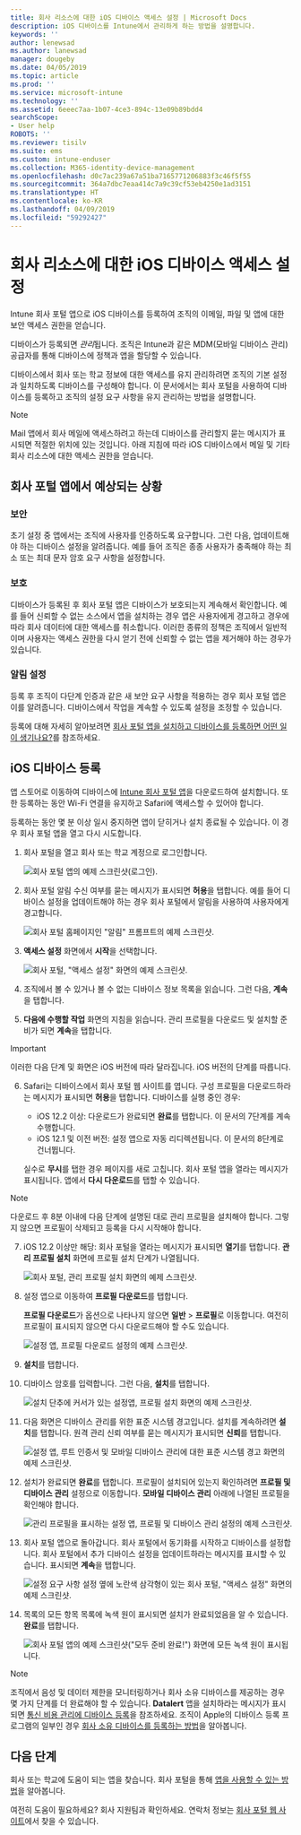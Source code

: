 ```yaml
---
title: 회사 리소스에 대한 iOS 디바이스 액세스 설정 | Microsoft Docs
description: iOS 디바이스를 Intune에서 관리하게 하는 방법을 설명합니다.
keywords: ''
author: lenewsad
ms.author: lanewsad
manager: dougeby
ms.date: 04/05/2019
ms.topic: article
ms.prod: ''
ms.service: microsoft-intune
ms.technology: ''
ms.assetid: 6eeec7aa-1b07-4ce3-894c-13e09b89bdd4
searchScope:
- User help
ROBOTS: ''
ms.reviewer: tisilv
ms.suite: ems
ms.custom: intune-enduser
ms.collection: M365-identity-device-management
ms.openlocfilehash: d0c7ac239a67a51ba7165771206883f3c46f5f55
ms.sourcegitcommit: 364a7dbc7eaa414c7a9c39cf53eb4250e1ad3151
ms.translationtype: HT
ms.contentlocale: ko-KR
ms.lasthandoff: 04/09/2019
ms.locfileid: "59292427"
---
```

# <a name="set-up-ios-device-access-to-your-company-resources"></a>회사 리소스에 대한 iOS 디바이스 액세스 설정  

Intune 회사 포털 앱으로 iOS 디바이스를 등록하여 조직의 이메일, 파일 및 앱에 대한 보안 액세스 권한을 얻습니다.

디바이스가 등록되면 *관리*됩니다. 조직은 Intune과 같은 MDM(모바일 디바이스 관리) 공급자를 통해 디바이스에 정책과 앱을 할당할 수 있습니다.  

디바이스에서 회사 또는 학교 정보에 대한 액세스를 유지 관리하려면 조직의 기본 설정과 일치하도록 디바이스를 구성해야 합니다. 이 문서에서는 회사 포털을 사용하여 디바이스를 등록하고 조직의 설정 요구 사항을 유지 관리하는 방법을 설명합니다. 

> [!NOTE]
> Mail 앱에서 회사 메일에 액세스하려고 하는데 디바이스를 관리할지 묻는 메시지가 표시되면 적절한 위치에 있는 것입니다. 아래 지침에 따라 iOS 디바이스에서 메일 및 기타 회사 리소스에 대한 액세스 권한을 얻습니다.  

## <a name="what-to-expect-from-the-company-portal-app"></a>회사 포털 앱에서 예상되는 상황  

### <a name="security"></a>보안  
초기 설정 중 앱에서는 조직에 사용자를 인증하도록 요구합니다. 그런 다음, 업데이트해야 하는 디바이스 설정을 알려줍니다. 예를 들어 조직은 종종 사용자가 충족해야 하는 최소 또는 최대 문자 암호 요구 사항을 설정합니다.     

### <a name="protection"></a>보호  
디바이스가 등록된 후 회사 포털 앱은 디바이스가 보호되는지 계속해서 확인합니다. 예를 들어 신뢰할 수 없는 소스에서 앱을 설치하는 경우 앱은 사용자에게 경고하고 경우에 따라 회사 데이터에 대한 액세스를 취소합니다. 이러한 종류의 정책은 조직에서 일반적이며 사용자는 액세스 권한을 다시 얻기 전에 신뢰할 수 없는 앱을 제거해야 하는 경우가 있습니다.  

### <a name="setting-notifications"></a>알림 설정  
등록 후 조직이 다단계 인증과 같은 새 보안 요구 사항을 적용하는 경우 회사 포털 앱은 이를 알려줍니다. 디바이스에서 작업을 계속할 수 있도록 설정을 조정할 수 있습니다.  

등록에 대해 자세히 알아보려면 [회사 포털 앱을 설치하고 디바이스를 등록하면 어떤 일이 생기나요?](https://docs.microsoft.com//intune-user-help/what-happens-if-you-install-the-company-portal-app-and-enroll-your-device-in-intune-ios)를 참조하세요.  

## <a name="enroll-your-ios-device"></a>iOS 디바이스 등록  

앱 스토어로 이동하여 디바이스에 [Intune 회사 포털 앱](install-and-sign-in-to-the-intune-company-portal-app-ios.md)을 다운로드하여 설치합니다. 또한 등록하는 동안 Wi-Fi 연결을 유지하고 Safari에 액세스할 수 있어야 합니다. 

등록하는 동안 몇 분 이상 일시 중지하면 앱이 닫히거나 설치 종료될 수 있습니다. 이 경우 회사 포털 앱을 열고 다시 시도합니다.  

1. 회사 포털을 열고 회사 또는 학교 계정으로 로그인합니다. 

    ![회사 포털 앱의 예제 스크린샷(로그인).](./media/ios-01-cp-enroll-1903.PNG)  

2. 회사 포털 알림 수신 여부를 묻는 메시지가 표시되면 **허용**을 탭합니다. 예를 들어 디바이스 설정을 업데이트해야 하는 경우 회사 포털에서 알림을 사용하여 사용자에게 경고합니다. 

    ![회사 포털 홈페이지인 "알림" 프롬프트의 예제 스크린샷.](./media/ios-04-cp-enroll-1903.PNG)  

3. **액세스 설정** 화면에서 **시작**을 선택합니다.  

     ![회사 포털, "액세스 설정" 화면의 예제 스크린샷.](./media/ios-05-cp-enroll-1903.PNG)  

4. 조직에서 볼 수 있거나 볼 수 없는 디바이스 정보 목록을 읽습니다. 그런 다음, **계속**을 탭합니다.  

5. **다음에 수행할 작업** 화면의 지침을 읽습니다. 관리 프로필을 다운로드 및 설치할 준비가 되면 **계속**을 탭합니다.  

 > [!IMPORTANT]
> 이러한 다음 단계 및 화면은 iOS 버전에 따라 달라집니다. iOS 버전의 단계를 따릅니다. 

6. Safari는 디바이스에서 회사 포털 웹 사이트를 엽니다. 구성 프로필을 다운로드하라는 메시지가 표시되면 **허용**을 탭합니다. 디바이스를 실행 중인 경우:  
    * iOS 12.2 이상: 다운로드가 완료되면 **완료**를 탭합니다. 이 문서의 7단계를 계속 수행합니다.
    * iOS 12.1 및 이전 버전: 설정 앱으로 자동 리디렉션됩니다. 이 문서의 8단계로 건너뜁니다.  
 
    실수로 **무시**를 탭한 경우 페이지를 새로 고칩니다. 회사 포털 앱을 열라는 메시지가 표시됩니다. 앱에서 **다시 다운로드**를 탭할 수 있습니다.

  > [!NOTE]
  > 다운로드 후 8분 이내에 다음 단계에 설명된 대로 관리 프로필을 설치해야 합니다. 그렇지 않으면 프로필이 삭제되고 등록을 다시 시작해야 합니다.  

7. iOS 12.2 이상만 해당: 회사 포털을 열라는 메시지가 표시되면 **열기**를 탭합니다. **관리 프로필 설치** 화면에 프로필 설치 단계가 나열됩니다.

    ![회사 포털, 관리 프로필 설치 화면의 예제 스크린샷.](./media/ios-1904-settings-icon.PNG)  

8. 설정 앱으로 이동하여 **프로필 다운로드**를 탭합니다.  

    **프로필 다운로드**가 옵션으로 나타나지 않으면 **일반** > **프로필**로 이동합니다. 여전히 프로필이 표시되지 않으면 다시 다운로드해야 할 수도 있습니다.  

    ![설정 앱, 프로필 다운로드 설정의 예제 스크린샷.](./media/ios-1904-settings-badge.PNG)  

9. **설치**를 탭합니다.  
    
10. 디바이스 암호를 입력합니다. 그런 다음, **설치**를 탭합니다.    

    ![**설치** 단추에 커서가 있는 설정앱, 프로필 설치 화면의 예제 스크린샷.](./media/ios-1904-password-install.PNG)  


11. 다음 화면은 디바이스 관리를 위한 표준 시스템 경고입니다. 설치를 계속하려면 **설치**를 탭합니다. 원격 관리 신뢰 여부를 묻는 메시지가 표시되면 **신뢰**를 탭합니다.  

    ![설정 앱, 루트 인증서 및 모바일 디바이스 관리에 대한 표준 시스템 경고 화면의 예제 스크린샷.](./media/ios-15-cp-enroll-1903.PNG)  

12. 설치가 완료되면 **완료**를 탭합니다. 프로필이 설치되어 있는지 확인하려면 **프로필 및 디바이스 관리** 설정으로 이동합니다. **모바일 디바이스 관리** 아래에 나열된 프로필을 확인해야 합니다.   

    ![관리 프로필을 표시하는 설정 앱, 프로필 및 디바이스 관리 설정의 예제 스크린샷.](./media/ios-00-cp-enroll-1903.PNG)  

13. 회사 포털 앱으로 돌아갑니다. 회사 포털에서 동기화를 시작하고 디바이스를 설정합니다. 회사 포털에서 추가 디바이스 설정을 업데이트하라는 메시지를 표시할 수 있습니다. 표시되면 **계속**을 탭합니다.  

    ![설정 요구 사항 설정 옆에 노란색 삼각형이 있는 회사 포털, "액세스 설정" 화면의 예제 스크린샷.](./media/ios-12-cp-enroll-1903.PNG)  

14. 목록의 모든 항목 목록에 녹색 원이 표시되면 설치가 완료되었음을 알 수 있습니다. **완료**를 탭합니다.   
    
    ![회사 포털 앱의 예제 스크린샷("모두 준비 완료!") 화면에 모든 녹색 원이 표시됩니다.](./media/ios-13-cp-enroll-1903.PNG)  

> [!Note]
> 조직에서 음성 및 데이터 제한을 모니터링하거나 회사 소유 디바이스를 제공하는 경우 몇 가지 단계를 더 완료해야 할 수 있습니다. **Datalert** 앱을 설치하라는 메시지가 표시되면 [통신 비용 관리에 디바이스 등록](enroll-your-device-with-telecom-expense-management-ios.md)을 참조하세요. 조직이 Apple의 디바이스 등록 프로그램의 일부인 경우 [회사 소유 디바이스를 등록하는 방법](enroll-your-device-dep-ios.md)을 알아봅니다.  

## <a name="next-steps"></a>다음 단계  
회사 또는 학교에 도움이 되는 앱을 찾습니다. 회사 포털을 통해 [앱을 사용할 수 있는 방법](use-managed-apps-on-your-device-ios.md)을 알아봅니다.  

여전히 도움이 필요하세요? 회사 지원팀과 확인하세요. 연락처 정보는 [회사 포털 웹 사이트](https://go.microsoft.com/fwlink/?linkid=2010980)에서 찾을 수 있습니다.  

